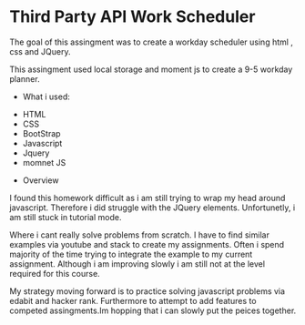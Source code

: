 # Third Party API Work Scheduler 

The goal of this assingment was to create a workday scheduler using html , css and JQuery. 

This assingment used local storage and moment js to create a 9-5 workday planner. 

* What i used:
- HTML 
- CSS 
- BootStrap 
- Javascript 
- Jquery 
- momnet JS 

* Overview 

I found this homework difficult as i am still trying to wrap my head around javascript. Therefore i did struggle with the JQuery elements. Unfortunetly, i am still stuck in tutorial mode. 

Where i cant really solve problems from scratch. I have to find similar examples via youtube and stack to create my assignments. Often i spend majority of the time trying to integrate the example to my current assignment. Although i am improving slowly i am still not at the level required for this course. 

My strategy moving forward is to practice solving javascript problems via edabit and hacker rank. Furthermore to attempt to add features to competed assingments.Im hopping that i can slowly put the peices together. 



